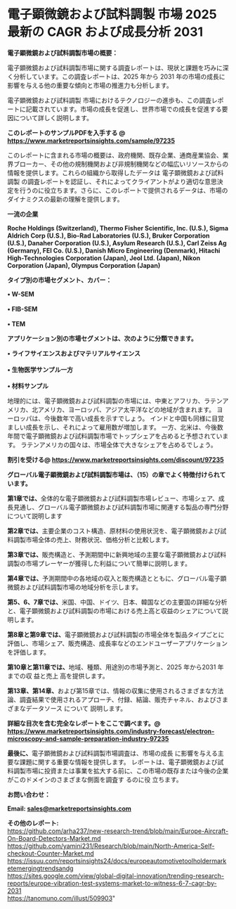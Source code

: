 # 電子顕微鏡および試料調製 市場 2025 最新の CAGR および成長分析 2031

<strong><b>電子顕微鏡および試料調製市場の概要：</b></strong>

電子顕微鏡および試料調製市場に関する調査レポートは、現状と課題を巧みに深く分析しています。この調査レポートは、2025 年から 2031 年の市場の成長に影響を与える他の重要な傾向と市場の推進力も分析します。

電子顕微鏡および試料調製 市場におけるテクノロジーの進歩も、この調査レポートに記載されています。市場の成長を促進し、世界市場での成長を促進する要因について詳しく説明します。

<strong>このレポートのサンプルPDFを入手する @ <a href=https://www.marketreportsinsights.com/sample/97235>https://www.marketreportsinsights.com/sample/97235</a></strong>

このレポートに含まれる市場の概要は、政府機関、既存企業、通商産業協会、業界ブローカー、その他の規制機関および非規制機関などの幅広いリソースからの情報を提供します。これらの組織から取得したデータは 電子顕微鏡および試料調製 の調査レポートを認証し、それによってクライアントがより適切な意思決定を行うのに役立ちます。さらに、このレポートで提供されるデータは、市場のダイナミクスの最新の理解を提供します。

<strong>一流の企業</strong>

<strong><b>Roche Holdings (Switzerland), Thermo Fisher Scientific, Inc. (U.S.), Sigma Aldrich Corp (U.S.), Bio-Rad Laboratories (U.S.), Bruker Corporation (U.S.), Danaher Corporation (U.S.), Asylum Research (U.S.), Carl Zeiss Ag (Germany), FEI Co. (U.S.), Danish Micro Engineering (Denmark), Hitachi High-Technologies Corporation (Japan), Jeol Ltd. (Japan), Nikon Corporation (Japan), Olympus Corporation (Japan)</b></strong>

<strong><b>タイプ別の市場セグメント、カバー：</b></strong>

<strong>• W-SEM<br><br>• FIB-SEM<br><br>• TEM</strong>

<strong><b>アプリケーション別の市場セグメントは、次のように分類できます。</b></strong>

<strong>• ライフサイエンスおよびマテリアルサイエンス<br><br>• 生物医学サンプル一方<br><br>• 材料サンプル</strong>

 地理的には、電子顕微鏡および試料調製の市場には、中東とアフリカ、ラテンアメリカ、北アメリカ、ヨーロッパ、アジア太平洋などの地域が含まれます。 ヨーロッパは、今後数年で高い成長を示すでしょう。 インドと中国も同様に目覚ましい成長を示し、それによって雇用数が増加します。 一方、北米は、今後数年間で電子顕微鏡および試料調製市場でトップシェアを占めると予想されています。 ラテンアメリカの国々は、市場全体で大きなシェアを占めるでしょう。

<strong>割引を受ける@ <a href=https://www.marketreportsinsights.com/discount/97235>https://www.marketreportsinsights.com/discount/97235</a></strong>

<strong><b>グローバル電子顕微鏡および試料調製市場は、（15）の章でよく特徴付けられています。</b></strong>

<strong><b>第</b></strong><strong><b>1章では、</b></strong>全体的な電子顕微鏡および試料調製市場レビュー、市場シェア、成長見通し、グローバル電子顕微鏡および試料調製市場に関連する製品の専門分野について説明します

<strong><b>第2章では、</b></strong>主要企業のコスト構造、原材料の使用状況を、電子顕微鏡および試料調製市場全体の売上、財務状況、価格分析と比較します。

<strong><b>第3章では、</b></strong>販売構造と、予測期間中に新興地域の主要な電子顕微鏡および試料調製の市場プレーヤーが獲得した利益について簡単に説明します。

<strong><b>第4章では、</b></strong>予測期間中の各地域の収入と販売構造とともに、グローバル電子顕微鏡および試料調製市場の地域分析を示します。

<strong><b>第5、6、7章では、</b></strong>米国、中国、ドイツ、日本、韓国などの主要国の詳細な分析と、電子顕微鏡および試料調製の市場における売上高と収益のシェアについて説明します。

<strong><b>第8章と第9章では、</b></strong>電子顕微鏡および試料調製の市場全体を製品タイプごとに評価し、市場シェア、販売構造、成長率などのエンドユーザーアプリケーションを評価します。

<strong><b>第10章と第11章では、</b></strong>地域、種類、用途別の市場予測と、2025 年から2031 年までの収 益と売上 高を提供します。

<strong><b>第13章、第14章、</b></strong>および第15章では、情報の収集に使用されるさまざまな方法論、調査結果で使用されるアプローチ、付録、結論、販売チャネル、およびさまざまなデータソース について 説明します。

<strong>詳細な目次を含む完全なレポートをここで調べます。@ <a href=https://www.marketreportsinsights.com/industry-forecast/electron-microscopy-and-sample-preparation-industry-97235>https://www.marketreportsinsights.com/industry-forecast/electron-microscopy-and-sample-preparation-industry-97235</a></strong>

<strong><b>最後に、</b></strong>電子顕微鏡および試料調製市場調査は、市場の成長 に影響を</a>与える主要な課題に関する重要な情報を提供します。 レポートは、電子顕微鏡および試料調製市場に投資または事業を拡大する前に、この市場の既存または今後の企業がこのドメインのさまざまな側面を調査す るのに役 立ちます。

<strong><b>お問い合わせ：</b></strong>

<strong>Email: </strong><a href=mailto:sales@marketreportsinsights.com><strong>sales@marketreportsinsights.com</strong></a>

<strong>その他のレポート:</strong>
<br>
<a href=https://github.com/arha237/new-research-trend/blob/main/Europe-Aircraft-On-Board-Detectors-Market.md>https://github.com/arha237/new-research-trend/blob/main/Europe-Aircraft-On-Board-Detectors-Market.md</a>
<br>
<a href=https://github.com/yamini231/Research/blob/main/North-America-Self-checkout-Counter-Market.md>https://github.com/yamini231/Research/blob/main/North-America-Self-checkout-Counter-Market.md</a>
<br>
<a href=https://issuu.com/reportsinsights24/docs/europeautomotivetoolholdermarketemergingtrendsandg>https://issuu.com/reportsinsights24/docs/europeautomotivetoolholdermarketemergingtrendsandg</a>
<br>
<a href=https://sites.google.com/view/global-digital-innovation/trending-research-reports/europe-vibration-test-systems-market-to-witness-6-7-cagr-by-2031>https://sites.google.com/view/global-digital-innovation/trending-research-reports/europe-vibration-test-systems-market-to-witness-6-7-cagr-by-2031</a>
<br>
<a href=https://tanomuno.com/illust/509903>https://tanomuno.com/illust/509903</a>"
